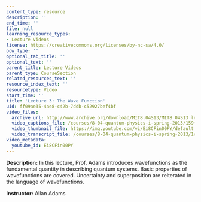 ```yaml
---
content_type: resource
description: ''
end_time: ''
file: null
learning_resource_types:
- Lecture Videos
license: https://creativecommons.org/licenses/by-nc-sa/4.0/
ocw_type: ''
optional_tab_title: ''
optional_text: ''
parent_title: Lecture Videos
parent_type: CourseSection
related_resources_text: ''
resource_index_text: ''
resourcetype: Video
start_time: ''
title: 'Lecture 3: The Wave Function'
uid: ff09ae35-4ae8-c42b-7ddb-c52927bef4bf
video_files:
  archive_url: http://www.archive.org/download/MIT8.04S13/MIT8_04S13_lec03_300k.mp4
  video_captions_file: /courses/8-04-quantum-physics-i-spring-2013/159f540761e0540ba6ce5b324a0922da_Ei8CFin00PY.vtt
  video_thumbnail_file: https://img.youtube.com/vi/Ei8CFin00PY/default.jpg
  video_transcript_file: /courses/8-04-quantum-physics-i-spring-2013/1c7cf0d4019d75c86e9de198b92df100_Ei8CFin00PY.pdf
video_metadata:
  youtube_id: Ei8CFin00PY
---
```


**Description:** In this lecture, Prof. Adams introduces wavefunctions as the fundamental quantity in describing quantum systems. Basic properties of wavefunctions are covered. Uncertainty and superposition are reiterated in the language of wavefunctions.

**Instructor:** Allan Adams

